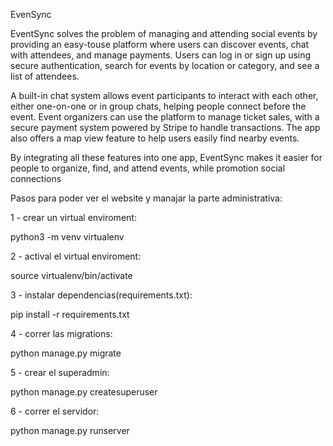 EvenSync

EventSync solves the problem of managing and attending social events by providing an easy-touse platform where users can discover events, chat with attendees, and manage payments. Users can log in or sign up using secure authentication, search for events by location or category, and see a list of attendees.

A built-in chat system allows event participants to interact with each other, either one-on-one or
in group chats, helping people connect before the event. Event organizers can use the platform to
manage ticket sales, with a secure payment system powered by Stripe to handle transactions. The
app also offers a map view feature to help users easily find nearby events.

By integrating all these features into one app, EventSync makes it easier for people to organize,
find, and attend events, while promotion social connections

Pasos para poder ver el website y manajar la parte administrativa:

1 - crear un virtual enviroment:

python3 -m venv virtualenv

2 - actival el virtual enviroment:

source virtualenv/bin/activate

3 - instalar dependencias(requirements.txt):

pip install -r requirements.txt

4 - correr las migrations:

python manage.py migrate

5 - crear el superadmin:

python manage.py createsuperuser 

6 - correr el servidor:

python manage.py runserver